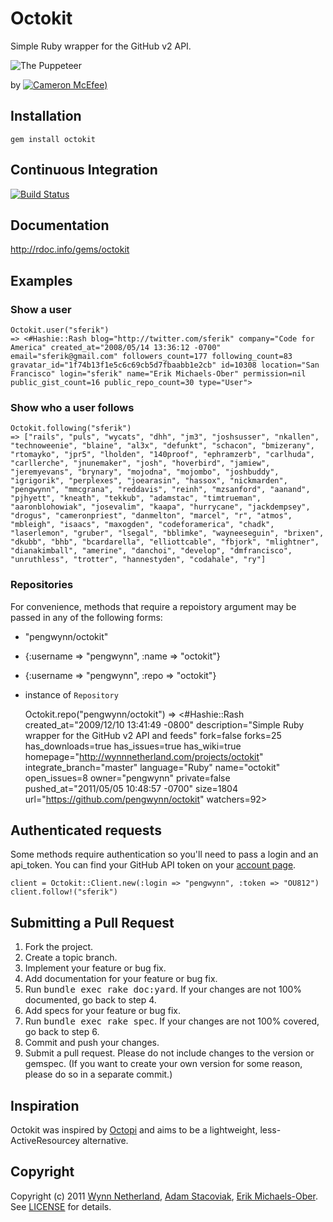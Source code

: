 Octokit
=======
Simple Ruby wrapper for the GitHub v2 API.

![The Puppeteer](https://github.com/pengwynn/octokit/raw/master/puppeteer.jpg "The Puppeteer")

by [![Cameron McEfee)](https://secure.gravatar.com/avatar/a79ff2bb7da84e275361857d2feb2b1b?s=20 "Cameron McEfee")](https://github.com/cameronmcefee)

Installation
------------
    gem install octokit

Continuous Integration
----------------------
[![Build Status](http://travis-ci.org/pengwynn/octokit.png)](http://travis-ci.org/pengwynn/octokit)

Documentation
-------------
http://rdoc.info/gems/octokit

Examples
-------------

### Show a user

    Octokit.user("sferik")
    => <#Hashie::Rash blog="http://twitter.com/sferik" company="Code for America" created_at="2008/05/14 13:36:12 -0700" email="sferik@gmail.com" followers_count=177 following_count=83 gravatar_id="1f74b13f1e5c6c69cb5d7fbaabb1e2cb" id=10308 location="San Francisco" login="sferik" name="Erik Michaels-Ober" permission=nil public_gist_count=16 public_repo_count=30 type="User">

### Show who a user follows

    Octokit.following("sferik")
    => ["rails", "puls", "wycats", "dhh", "jm3", "joshsusser", "nkallen", "technoweenie", "blaine", "al3x", "defunkt", "schacon", "bmizerany", "rtomayko", "jpr5", "lholden", "140proof", "ephramzerb", "carlhuda", "carllerche", "jnunemaker", "josh", "hoverbird", "jamiew", "jeremyevans", "brynary", "mojodna", "mojombo", "joshbuddy", "igrigorik", "perplexes", "joearasin", "hassox", "nickmarden", "pengwynn", "mmcgrana", "reddavis", "reinh", "mzsanford", "aanand", "pjhyett", "kneath", "tekkub", "adamstac", "timtrueman", "aaronblohowiak", "josevalim", "kaapa", "hurrycane", "jackdempsey", "drogus", "cameronpriest", "danmelton", "marcel", "r", "atmos", "mbleigh", "isaacs", "maxogden", "codeforamerica", "chadk", "laserlemon", "gruber", "lsegal", "bblimke", "wayneeseguin", "brixen", "dkubb", "bhb", "bcardarella", "elliottcable", "fbjork", "mlightner", "dianakimball", "amerine", "danchoi", "develop", "dmfrancisco", "unruthless", "trotter", "hannestyden", "codahale", "ry"]

### Repositories
For convenience, methods that require a repoistory argument may be passed in any of the following forms:

* "pengwynn/octokit"
* {:username => "pengwynn", :name => "octokit"}
* {:username => "pengwynn", :repo => "octokit"}
* instance of `Repository`

    Octokit.repo("pengwynn/octokit")
    => <#Hashie::Rash created_at="2009/12/10 13:41:49 -0800" description="Simple Ruby wrapper for the GitHub v2 API and feeds" fork=false forks=25 has_downloads=true has_issues=true has_wiki=true homepage="http://wynnnetherland.com/projects/octokit" integrate_branch="master" language="Ruby" name="octokit" open_issues=8 owner="pengwynn" private=false pushed_at="2011/05/05 10:48:57 -0700" size=1804 url="https://github.com/pengwynn/octokit" watchers=92>

Authenticated requests
----------------------
Some methods require authentication so you'll need to pass a login and an api_token. You can find your GitHub API token on your [account page](https://github.com/account).

    client = Octokit::Client.new(:login => "pengwynn", :token => "OU812")
    client.follow!("sferik")

Submitting a Pull Request
-------------------------
1. Fork the project.
2. Create a topic branch.
3. Implement your feature or bug fix.
4. Add documentation for your feature or bug fix.
5. Run <tt>bundle exec rake doc:yard</tt>. If your changes are not 100% documented, go back to step 4.
6. Add specs for your feature or bug fix.
7. Run <tt>bundle exec rake spec</tt>. If your changes are not 100% covered, go back to step 6.
8. Commit and push your changes.
9. Submit a pull request. Please do not include changes to the version or gemspec. (If you want to create your own version for some reason, please do so in a separate commit.)

Inspiration
-----------
Octokit was inspired by [Octopi](http://github.com/fcoury/octopi) and aims to be a lightweight, less-ActiveResourcey alternative.

Copyright
---------
Copyright (c) 2011 [Wynn Netherland](http://wynnnetherland.com), [Adam Stacoviak](http://adamstacoviak.com/), [Erik Michaels-Ober](https://github.com/sferik).
See [LICENSE](https://github.com/pengwynn/octokit/blob/master/LICENSE) for details.
